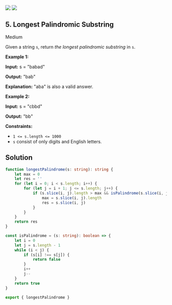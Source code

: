 [![](https://img.shields.io/github/stars/LeetCode-in-TypeScript/LeetCode-in-TypeScript?label=Stars&style=flat-square)](https://github.com/LeetCode-in-TypeScript/LeetCode-in-TypeScript)
[![](https://img.shields.io/github/forks/LeetCode-in-TypeScript/LeetCode-in-TypeScript?label=Fork%20me%20on%20GitHub%20&style=flat-square)](https://github.com/LeetCode-in-TypeScript/LeetCode-in-TypeScript/fork)

## 5\. Longest Palindromic Substring

Medium

Given a string `s`, return _the longest_ _palindromic_ _substring_ in `s`.

**Example 1:**

**Input:** s = "babad"

**Output:** "bab"

**Explanation:** "aba" is also a valid answer. 

**Example 2:**

**Input:** s = "cbbd"

**Output:** "bb" 

**Constraints:**

*   `1 <= s.length <= 1000`
*   `s` consist of only digits and English letters.

## Solution

```typescript
function longestPalindrome(s: string): string {
    let max = 0
    let res = ''
    for (let i = 0; i < s.length; i++) {
        for (let j = i + 1; j <= s.length; j++) {
            if (s.slice(i, j).length > max && isPalindrome(s.slice(i, j))) {
                max = s.slice(i, j).length
                res = s.slice(i, j)
            }
        }
    }
    return res
}

const isPalindrome = (s: string): boolean => {
    let i = 0
    let j = s.length - 1
    while (i < j) {
        if (s[i] !== s[j]) {
            return false
        }
        i++
        j--
    }
    return true
}

export { longestPalindrome }
```